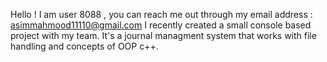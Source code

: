 Hello ! I am user 8088 , you can reach me out through my email address : asimmahmood11110@gmail.com
I recently created a small console based project with my team. 
It's a journal managment system that works with file handling and concepts of OOP c++.

